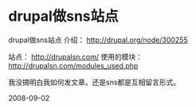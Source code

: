# drupal做sns站点

drupal做sns站点
介绍： http://drupal.org/node/300255

站点： http://drupalsn.com/
使用的模块： http://drupalsn.com/modules_used.php

我没搞明白我如何发文章。还是sns都是互相留言形式。


2008-09-02